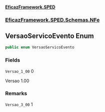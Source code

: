 #### [EficazFramework.SPED](EficazFrameworkSPED.md 'EficazFramework SPED')
### [EficazFramework.SPED.Schemas.NFe](EficazFramework.SPED.Schemas.NFe.md 'EficazFramework.SPED.Schemas.NFe')

## VersaoServicoEvento Enum

```csharp
public enum VersaoServicoEvento
```
### Fields

<a name='EficazFramework.SPED.Schemas.NFe.VersaoServicoEvento.Versao_1_00'></a>

`Versao_1_00` 0

Versao 1.00

### Remarks

<a name='EficazFramework.SPED.Schemas.NFe.VersaoServicoEvento.Versao_3_00'></a>

`Versao_3_00` 1